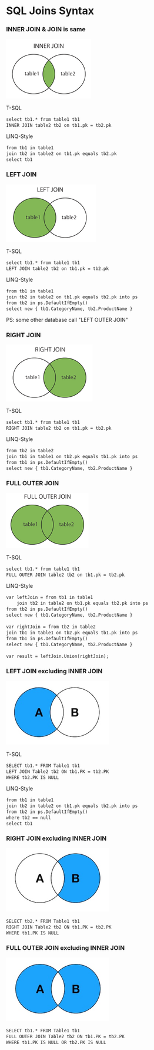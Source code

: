 # SQL Joins Syntax

### INNER JOIN & JOIN is same

![Alt text](SQL-Joins/inner-join.png)

T-SQL
```
select tb1.* from table1 tb1
INNER JOIN table2 tb2 on tb1.pk = tb2.pk
```

LINQ-Style
```
from tb1 in table1
join tb2 in table2 on tb1.pk equals tb2.pk
select tb1
```

### LEFT JOIN

![Alt text](SQL-Joins/left-join.png)

T-SQL
```
select tb1.* from table1 tb1
LEFT JOIN table2 tb2 on tb1.pk = tb2.pk
```

LINQ-Style
```
from tb1 in table1
join tb2 in table2 on tb1.pk equals tb2.pk into ps
from tb2 in ps.DefaultIfEmpty()
select new { tb1.CategoryName, tb2.ProductName }
```

PS: some other database call "LEFT OUTER JOIN"


### RIGHT JOIN

![Alt text](SQL-Joins/right-join.png)

T-SQL
```
select tb1.* from table1 tb1
RIGHT JOIN table2 tb2 on tb1.pk = tb2.pk
```

LINQ-Style
```
from tb2 in table2
join tb1 in table1 on tb2.pk equals tb1.pk into ps
from tb1 in ps.DefaultIfEmpty()
select new { tb1.CategoryName, tb2.ProductName }
```


### FULL OUTER JOIN

![Alt text](SQL-Joins/full-outer-join.png)

T-SQL
```
select tb1.* from table1 tb1
FULL OUTER JOIN table2 tb2 on tb1.pk = tb2.pk
```

LINQ-Style
```
var leftJoin = from tb1 in table1
	join tb2 in table2 on tb1.pk equals tb2.pk into ps
from tb2 in ps.DefaultIfEmpty()
select new { tb1.CategoryName, tb2.ProductName }

var rightJoin = from tb2 in table2
join tb1 in table1 on tb2.pk equals tb1.pk into ps
from tb1 in ps.DefaultIfEmpty()
select new { tb1.CategoryName, tb2.ProductName }

var result = leftJoin.Union(rightJoin);
```

### LEFT JOIN excluding INNER JOIN

![Alt text](SQL-Joins/left-join-excluding-inner-join.jpg)

T-SQL
```
SELECT tb1.* FROM Table1 tb1
LEFT JOIN Table2 tb2 ON tb1.PK = tb2.PK 
WHERE tb2.PK IS NULL
```

LINQ-Style
```
from tb1 in table1
join tb2 in table2 on tb1.pk equals tb2.pk into ps
from tb2 in ps.DefaultIfEmpty()
where tb2 == null
select tb1
```

### RIGHT JOIN excluding INNER JOIN

![Alt text](SQL-Joins/right-join-excluding-inner-join.jpg)

```
SELECT tb2.* FROM Table1 tb1 
RIGHT JOIN Table2 tb2 ON tb1.PK = tb2.PK 
WHERE tb1.PK IS NULL
```

### FULL OUTER JOIN excluding INNER JOIN

![Alt text](SQL-Joins/full-outer-join-excluding-inner-join.jpg)


```
SELECT tb1.* FROM Table1 tb1
FULL OUTER JOIN Table2 tb2 ON tb1.PK = tb2.PK 
WHERE tb1.PK IS NULL OR tb2.PK IS NULL
```